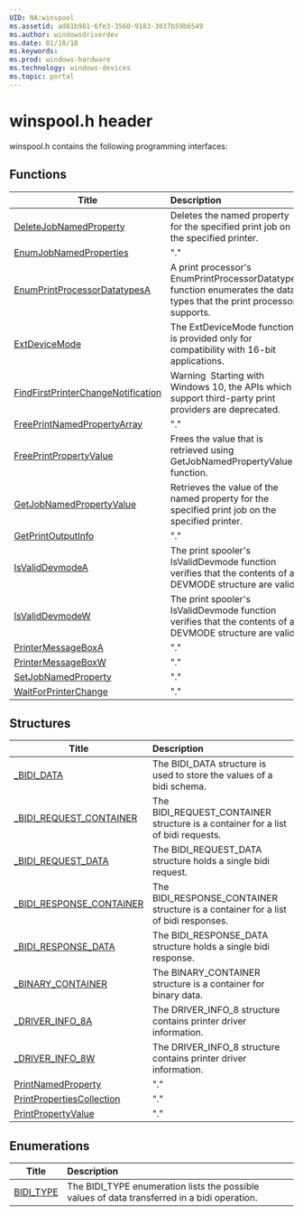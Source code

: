 ```yaml
---
UID: NA:winspool
ms.assetid: ad81b981-6fe3-3560-9183-3037b59b6549
ms.author: windowsdriverdev
ms.date: 01/18/18
ms.keywords: 
ms.prod: windows-hardware
ms.technology: windows-devices
ms.topic: portal
---
```


# winspool.h header



winspool.h contains the following programming interfaces:





## Functions
| Title | Description |
| ---- |:---- |
| [DeleteJobNamedProperty](nf-winspool-deletejobnamedproperty.md) | Deletes the named property for the specified print job on the specified printer. |
| [EnumJobNamedProperties](nf-winspool-enumjobnamedproperties.md) | "." |
| [EnumPrintProcessorDatatypesA](nf-winspool-enumprintprocessordatatypesa.md) | A print processor's EnumPrintProcessorDatatypes function enumerates the data types that the print processor supports. |
| [ExtDeviceMode](nf-winspool-extdevicemode.md) | The ExtDeviceMode function is provided only for compatibility with 16-bit applications. |
| [FindFirstPrinterChangeNotification](nf-winspool-findfirstprinterchangenotification.md) | Warning  Starting with Windows 10, the APIs which support third-party print providers are deprecated. |
| [FreePrintNamedPropertyArray](nf-winspool-freeprintnamedpropertyarray.md) | "." |
| [FreePrintPropertyValue](nf-winspool-freeprintpropertyvalue.md) | Frees the value that is retrieved using GetJobNamedPropertyValue function. |
| [GetJobNamedPropertyValue](nf-winspool-getjobnamedpropertyvalue.md) | Retrieves the value of the named property for the specified print job on the specified printer. |
| [GetPrintOutputInfo](nf-winspool-getprintoutputinfo.md) | "." |
| [IsValidDevmodeA](nf-winspool-isvaliddevmodea.md) | The print spooler's IsValidDevmode function verifies that the contents of a DEVMODE structure are valid. |
| [IsValidDevmodeW](nf-winspool-isvaliddevmodew.md) | The print spooler's IsValidDevmode function verifies that the contents of a DEVMODE structure are valid. |
| [PrinterMessageBoxA](nf-winspool-printermessageboxa.md) | "." |
| [PrinterMessageBoxW](nf-winspool-printermessageboxw.md) | "." |
| [SetJobNamedProperty](nf-winspool-setjobnamedproperty.md) | "." |
| [WaitForPrinterChange](nf-winspool-waitforprinterchange.md) | "." |



## Structures
| Title | Description |
| ---- |:---- |
| [_BIDI_DATA](ns-winspool-_bidi_data.md) | The BIDI_DATA structure is used to store the values of a bidi schema. |
| [_BIDI_REQUEST_CONTAINER](ns-winspool-_bidi_request_container.md) | The BIDI_REQUEST_CONTAINER structure is a container for a list of bidi requests. |
| [_BIDI_REQUEST_DATA](ns-winspool-_bidi_request_data.md) | The BIDI_REQUEST_DATA structure holds a single bidi request. |
| [_BIDI_RESPONSE_CONTAINER](ns-winspool-_bidi_response_container.md) | The BIDI_RESPONSE_CONTAINER structure is a container for a list of bidi responses. |
| [_BIDI_RESPONSE_DATA](ns-winspool-_bidi_response_data.md) | The BIDI_RESPONSE_DATA structure holds a single bidi response. |
| [_BINARY_CONTAINER](ns-winspool-_binary_container.md) | The BINARY_CONTAINER structure is a container for binary data. |
| [_DRIVER_INFO_8A](ns-winspool-_driver_info_8a.md) | The DRIVER_INFO_8 structure contains printer driver information. |
| [_DRIVER_INFO_8W](ns-winspool-_driver_info_8w.md) | The DRIVER_INFO_8 structure contains printer driver information. |
| [PrintNamedProperty](ns-winspool-printnamedproperty.md) | "." |
| [PrintPropertiesCollection](ns-winspool-printpropertiescollection.md) | "." |
| [PrintPropertyValue](ns-winspool-printpropertyvalue.md) | "." |


## Enumerations
| Title | Description |
| ---- |:---- |
| [BIDI_TYPE](ne-winspool-bidi_type.md) | The BIDI_TYPE enumeration lists the possible values of data transferred in a bidi operation. |